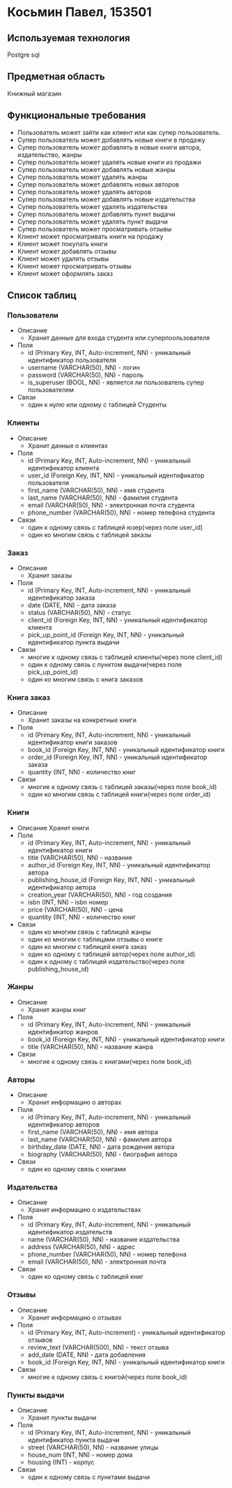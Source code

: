 # Косьмин Павел, 153501
## Используемая технология
Postgre sql
## Предметная область 
Книжный магазин
## Функциональные требования
* Пользователь может зайти как клиент или как супер пользователь.
* Супер пользователь может добавлять новые книги в продажу
* Супер пользователь может добавлять в новые книги автора, издательство, жанры
* Супер пользователь может удалять новые книги из продажи
* Супер пользователь может добавлять новые жанры
* Супер пользователь может удалять жанры
* Супер пользователь может добавлять новых авторов
* Супер пользователь может удалять авторов
* Супер пользователь может добавлять новые издательства
* Супер пользователь может удалять издательства
* Супер пользователь может добавлять пункт выдачи
* Супер пользователь может удалять пункт выдачи
* Супер пользователь может просматривать отзывы
* Клиент может просматривать книги на продажу
* Клиент может покупать книги
* Клиент может добавлять отзывы
* Клиент может удалять отзывы
* Клиент может просматривать отзывы
* Клиент может оформлять заказ
## Список таблиц
### Пользователи
* Описание
  + Хранит данные для входа студента или суперпоользователя
* Поля
  + id (Primary Key, INT, Auto-increment, NN) - уникальный идентификатор пользователя
  + username (VARCHAR(50), NN) - логин
  + password (VARCHAR(50), NN) - пароль
  + is_superuser (BOOL, NN) - является ли пользователь супер пользователем
* Связи
  + один к нулю или одному с таблицей Студенты
### Клиенты
* Описание
  + Хранит данные о клиентах
* Поля
  + id (Primary Key, INT, Auto-increment, NN) - уникальный идентификатор клиента
  + user_id (Foreign Key, INT, NN) - уникальный идентификатор пользователя
  + first_name (VARCHAR(50), NN) - имя студента
  + last_name (VARCHAR(50), NN) - фамилия студента
  + email (VARCHAR(50), NN) - электронная почта студента
  + phone_number (VARCHAR(50), NN) - номер телефона студента
* Связи
  + один к одному связь с таблицей юзер(через поле user_id)
  + один ко многим связь с таблицей заказы
### Заказ
* Описание
  + Хранит заказы
* Поля
  + id (Primary Key, INT, Auto-increment, NN) - уникальный идентификатор заказа
  + date (DATE, NN) - дата заказа
  + status (VARCHAR(50), NN) - статус
  + client_id (Foreign Key, INT, NN) - уникальный идентификатор клиента
  + pick_up_point_id (Foreign Key, INT, NN) - уникальный идентификатор пункта выдачи
* Связи
  + многие к одному связь с таблицей клиенты(через поле client_id)
  + один к одному связь с пунктом выдачи(через поле pick_up_point_id)
  + один ко многим связь с книга заказов
### Книга заказ
* Описание
  + Хранит заказы на конкретные книги
* Поля
  + id (Primary Key, INT, Auto-increment, NN) - уникальный идентификатор книги заказов
  + book_id (Foreign Key, INT, NN) - уникальный идентификатор книги
  + order_id (Foreign Key, INT, NN) - уникальный идентификатор заказа
  + quantity (INT, NN) - количество книг
* Связи
  + многие к одному связь с таблицей заказы(через поле book_id)
  + один ко многим связь с таблицей книги(через поле order_id)
### Книги
* Описание
  Хранит книги
* Поля
  + id (Primary Key, INT, Auto-increment, NN) - уникальный идентификатор книги
  + title (VARCHAR(50), NN) - название
  + author_id (Foreign Key, INT, NN) - уникальный идентификатор автора
  + publishing_house_id (Foreign Key, INT, NN) - уникальный идентификатор автора
  + creation_year (VARCHAR(50), NN) - год создания
  + isbn (INT, NN) - isbn номер
  + price (VARCHAR(50), NN) - цена
  + quantity (INT, NN) - количество книг
* Связи
  + один ко многим связь с таблицей жанры
  + один ко многим с таблицами отзывы о книге
  + один ко многим с таблицей книга заказ
  + один ко одному с таблицей автор(через поле author_id)
  + один к одному с таблицей издательство(через поле publishing_house_id)
### Жанры
* Описание
  + Хранит жанры книг
* Поля
  + id (Primary Key, INT, Auto-increment, NN) - уникальный идентификатор жанров
  + book_id (Foreign Key, INT, NN) - уникальный идентификатор книги
  + title (VARCHAR(50), NN) - название жанра
* Связи
  + многие к одному связь с книгами(через поле book_id)
### Авторы
* Описание
  + Хранит информацию о авторах
* Поля
  + id (Primary Key, INT, Auto-increment, NN) - уникальный идентификатор авторов
  + first_name (VARCHAR(50), NN) - имя автора
  + last_name (VARCHAR(50), NN) - фамилия автора
  + birthday_date (DATE, NN) - дата рождения автора
  + biography (VARCHAR(50), NN) - биография автора
* Связи
  + один ко одному связь с книгами
### Издательства
* Описание
  + Хранит информацию о издательствах
* Поля
  + id (Primary Key, INT, Auto-increment, NN) - уникальный идентификатор издательств
  + name (VARCHAR(50), NN) - название издательства
  + address (VARCHAR(50), NN) - адрес
  + phone_number (VARCHAR(50), NN) - номер телефона
  + email (VARCHAR(50), NN) - электронная почта
* Связи
  + один ко одному связь с таблицей книг
### Отзывы
* Описание
  + Хранит информацию о отзывах
* Поля
  + id (Primary Key, INT, Auto-increment) - уникальный идентификатор отзывов
  + review_text (VARCHAR(500), NN) - текст отзыва
  + add_date (DATE, NN) - дата добавления
  + book_id (Foreign Key, INT, NN) - уникальный идентификатор книги
* Связи
  + многие к одному связь с книгой(через поле book_id)
### Пункты выдачи
* Описание
  + Хранит пункты выдачи
* Поля
  + id (Primary Key, INT, Auto-increment, NN) - уникальный идентификатор пункта выдачи
  + street (VARCHAR(50), NN) - название улицы
  + house_num (INT, NN) - номер дома
  + housing (INT) - корпус
* Связи
  + один к одному связь с пунктами выдачи